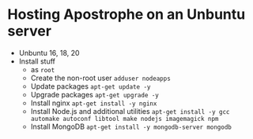 # Hosting Apostrophe on an Unbuntu server

- Unbuntu 16, 18, 20
- Install stuff
  - as `root`
  - Create the non-root user `adduser nodeapps`
  - Update packages `apt-get update -y`
  - Upgrade packages `apt-get upgrade -y`
  - Install nginx `apt-get install -y nginx`
  - Install Node.js and additional utilities `apt-get install -y gcc automake autoconf libtool make nodejs imagemagick npm`
  - Install MongoDB `apt-get install -y mongodb-server mongodb`